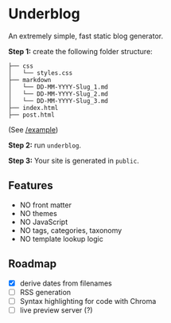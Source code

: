 # Underblog

An extremely simple, fast static blog generator.

**Step 1:** create the following folder structure:

```
├── css
│   └── styles.css
├── markdown
│   └── DD-MM-YYYY-Slug_1.md
│   └── DD-MM-YYYY-Slug_2.md
│   └── DD-MM-YYYY-Slug_3.md
├── index.html
├── post.html
```

(See [/example](example))

**Step 2:** run `underblog`.

**Step 3:** Your site is generated in `public`.

## Features

- NO front matter
- NO themes
- NO JavaScript
- NO tags, categories, taxonomy
- NO template lookup logic

## Roadmap

- [x] derive dates from filenames
- [ ] RSS generation
- [ ] Syntax highlighting for code with Chroma
- [ ] live preview server (?)
